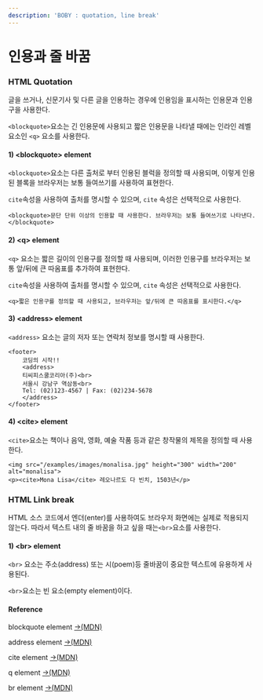 ```yaml
---
description: 'BOBY : quotation, line break'
---
```


# 인용과 줄 바꿈

### HTML Quotation

글을 쓰거나, 신문기사 및 다른 글을 인용하는 경우에 인용임을 표시하는 인용문과 인용구을 사용한다. 

`<blockquote>`요소는 긴 인용문에 사용되고 짧은 인용문을 나타낼 때에는 인라인 레벨 요소인 `<q>` 요소를 사용한다.

#### 1\) &lt;blockquote&gt; element

`<blockquote>`요소는 다른 출처로 부터 인용된 블럭을 정의할 때 사용되며, 이렇게 인용된 블록을 브라우저는 보통 들여쓰기를 사용하여 표현한다.

`cite`속성을 사용하여 출처를 명시할 수 있으며, `cite` 속성은 선택적으로 사용한다.

```markup
<blockquote>문단 단위 이상의 인용할 때 사용한다. 브라우저는 보통 들여쓰기로 나타낸다.</blockquote>
```

#### 2\) &lt;q&gt; element

`<q>` 요소는 짧은 길이의 인용구를 정의할 때 사용되며,  이러한 인용구를 브라우저는 보통 앞/뒤에 큰 따옴표를 추가하여 표현한다. 

`cite`속성을 사용하여 출처를 명시할 수 있으며, `cite` 속성은 선택적으로 사용한다.

```markup
<q>짧은 인용구를 정의할 때 사용되고, 브라우저는 앞/뒤에 큰 따옴표를 표시한다.</q>
```

#### 3\) &lt;address&gt; element

`<address>` 요소는 글의 저자 또는 연락처 정보를 명시할 때 사용한다.

```markup
<footer>
    코딩의 시작!!
    <address>      
    티씨피스쿨코리아(주)<br>
    서울시 강남구 역삼동<br>
    Tel: (02)123-4567 | Fax: (02)234-5678
    </address>
</footer>
```

#### 4\) &lt;cite&gt; element

`<cite>`요소는 책이나 음악, 영화, 예술 작품 등과 같은 창작물의 제목을 정의할 때 사용한다.

```markup
<img src="/examples/images/monalisa.jpg" height="300" width="200" alt="monalisa">
<p><cite>Mona Lisa</cite> 레오나르도 다 빈치, 1503년</p>
```

### HTML Link break

HTML 소스 코드에서 엔더\(enter\)를 사용하여도 브라우저 화면에는 실제로 적용되지 않는다. 따라서 텍스트 내의 줄 바꿈을 하고 싶을 때는`<br>`요소를 사용한다.

#### 1\) &lt;br&gt; element

`<br>` 요소는 주소\(address\) 또는 시\(poem\)등 줄바꿈이 중요한 텍스트에 유용하게 사용된다.

`<br>`요소는 빈 요소\(empty element\)이다.

#### Reference

 blockquote element [→\(MDN\)](https://developer.mozilla.org/ko/docs/Web/HTML/Element/blockquote)

address element [→\(MDN\)](https://developer.mozilla.org/ko/docs/Web/HTML/Element/address)

cite element [→\(MDN\) ](https://developer.mozilla.org/en-US/docs/Web/HTML/Element/cite)

q element [→\(MDN\)](https://developer.mozilla.org/en-US/docs/Web/HTML/Element/q)

br element [→\(MDN\)](https://developer.mozilla.org/en-US/docs/Web/HTML/Element/br)





